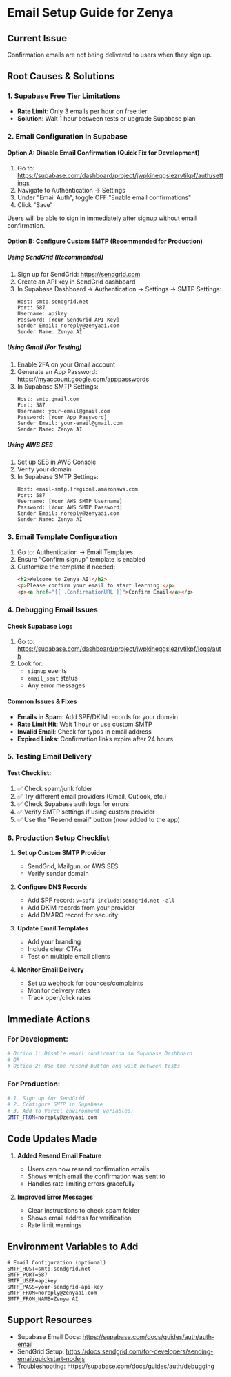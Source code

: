 # Email Setup Guide for Zenya

## Current Issue
Confirmation emails are not being delivered to users when they sign up.

## Root Causes & Solutions

### 1. **Supabase Free Tier Limitations**
- **Rate Limit**: Only 3 emails per hour on free tier
- **Solution**: Wait 1 hour between tests or upgrade Supabase plan

### 2. **Email Configuration in Supabase**

#### Option A: Disable Email Confirmation (Quick Fix for Development)
1. Go to: https://supabase.com/dashboard/project/jwpkineggslezrvtikpf/auth/settings
2. Navigate to Authentication → Settings
3. Under "Email Auth", toggle OFF "Enable email confirmations"
4. Click "Save"

Users will be able to sign in immediately after signup without email confirmation.

#### Option B: Configure Custom SMTP (Recommended for Production)

##### Using SendGrid (Recommended)
1. Sign up for SendGrid: https://sendgrid.com
2. Create an API key in SendGrid dashboard
3. In Supabase Dashboard → Authentication → Settings → SMTP Settings:
   ```
   Host: smtp.sendgrid.net
   Port: 587
   Username: apikey
   Password: [Your SendGrid API Key]
   Sender Email: noreply@zenyaai.com
   Sender Name: Zenya AI
   ```

##### Using Gmail (For Testing)
1. Enable 2FA on your Gmail account
2. Generate an App Password: https://myaccount.google.com/apppasswords
3. In Supabase SMTP Settings:
   ```
   Host: smtp.gmail.com
   Port: 587
   Username: your-email@gmail.com
   Password: [Your App Password]
   Sender Email: your-email@gmail.com
   Sender Name: Zenya AI
   ```

##### Using AWS SES
1. Set up SES in AWS Console
2. Verify your domain
3. In Supabase SMTP Settings:
   ```
   Host: email-smtp.[region].amazonaws.com
   Port: 587
   Username: [Your AWS SMTP Username]
   Password: [Your AWS SMTP Password]
   Sender Email: noreply@zenyaai.com
   Sender Name: Zenya AI
   ```

### 3. **Email Template Configuration**
1. Go to: Authentication → Email Templates
2. Ensure "Confirm signup" template is enabled
3. Customize the template if needed:
   ```html
   <h2>Welcome to Zenya AI!</h2>
   <p>Please confirm your email to start learning:</p>
   <p><a href="{{ .ConfirmationURL }}">Confirm Email</a></p>
   ```

### 4. **Debugging Email Issues**

#### Check Supabase Logs
1. Go to: https://supabase.com/dashboard/project/jwpkineggslezrvtikpf/logs/auth
2. Look for:
   - `signup` events
   - `email_sent` status
   - Any error messages

#### Common Issues & Fixes
- **Emails in Spam**: Add SPF/DKIM records for your domain
- **Rate Limit Hit**: Wait 1 hour or use custom SMTP
- **Invalid Email**: Check for typos in email address
- **Expired Links**: Confirmation links expire after 24 hours

### 5. **Testing Email Delivery**

#### Test Checklist:
1. ✅ Check spam/junk folder
2. ✅ Try different email providers (Gmail, Outlook, etc.)
3. ✅ Check Supabase auth logs for errors
4. ✅ Verify SMTP settings if using custom provider
5. ✅ Use the "Resend email" button (now added to the app)

### 6. **Production Setup Checklist**

1. **Set up Custom SMTP Provider**
   - SendGrid, Mailgun, or AWS SES
   - Verify sender domain

2. **Configure DNS Records**
   - Add SPF record: `v=spf1 include:sendgrid.net ~all`
   - Add DKIM records from your provider
   - Add DMARC record for security

3. **Update Email Templates**
   - Add your branding
   - Include clear CTAs
   - Test on multiple email clients

4. **Monitor Email Delivery**
   - Set up webhook for bounces/complaints
   - Monitor delivery rates
   - Track open/click rates

## Immediate Actions

### For Development:
```bash
# Option 1: Disable email confirmation in Supabase Dashboard
# OR
# Option 2: Use the resend button and wait between tests
```

### For Production:
```bash
# 1. Sign up for SendGrid
# 2. Configure SMTP in Supabase
# 3. Add to Vercel environment variables:
SMTP_FROM=noreply@zenyaai.com
```

## Code Updates Made

1. **Added Resend Email Feature**
   - Users can now resend confirmation emails
   - Shows which email the confirmation was sent to
   - Handles rate limiting errors gracefully

2. **Improved Error Messages**
   - Clear instructions to check spam folder
   - Shows email address for verification
   - Rate limit warnings

## Environment Variables to Add

```env
# Email Configuration (optional)
SMTP_HOST=smtp.sendgrid.net
SMTP_PORT=587
SMTP_USER=apikey
SMTP_PASS=your-sendgrid-api-key
SMTP_FROM=noreply@zenyaai.com
SMTP_FROM_NAME=Zenya AI
```

## Support Resources

- Supabase Email Docs: https://supabase.com/docs/guides/auth/auth-email
- SendGrid Setup: https://docs.sendgrid.com/for-developers/sending-email/quickstart-nodejs
- Troubleshooting: https://supabase.com/docs/guides/auth/debugging